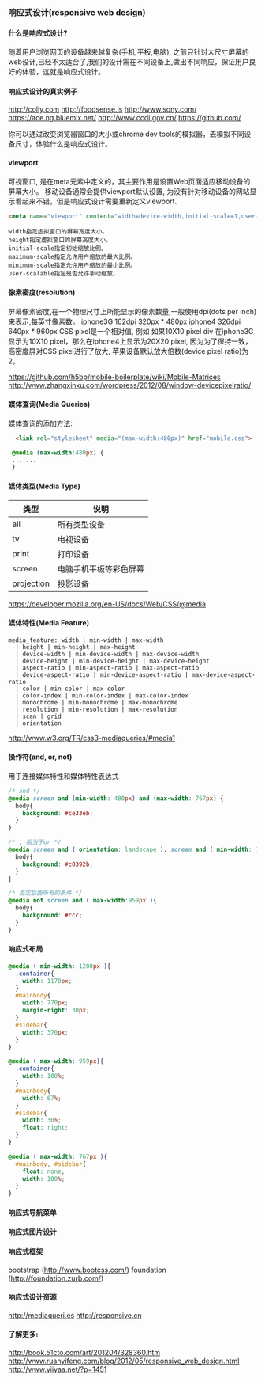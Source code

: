 ### 响应式设计(responsive web design)
#### 什么是响应式设计?
随着用户浏览网页的设备越来越复杂(手机,平板,电脑), 之前只针对大尺寸屏幕的web设计,已经不太适合了,我们的设计需在不同设备上,做出不同响应，保证用户良好的体验，这就是响应式设计。

#### 响应式设计的真实例子
http://colly.com
http://foodsense.is
http://www.sony.com/
https://ace.ng.bluemix.net/
http://www.ccdi.gov.cn/
https://github.com/

你可以通过改变浏览器窗口的大小或chrome dev tools的模拟器，去模拟不同设备尺寸，体验什么是响应式设计。

#### viewport
可视窗口, 是在meta元素中定义的，其主要作用是设置Web页面适应移动设备的屏幕大小。
移动设备通常会提供viewport默认设置,  为没有针对移动设备的网站显示看起来不错，但是响应式设计需要重新定义viewport.
```html
<meta name="viewport" content="width=device-width,initial-scale=1,user-scalable=0" /> 
```
```
width指定虚拟窗口的屏幕宽度大小。
height指定虚拟窗口的屏幕高度大小。
initial-scale指定初始缩放比例。
maximum-scale指定允许用户缩放的最大比例。
minimum-scale指定允许用户缩放的最小比例。
user-scalable指定是否允许手动缩放。
```

#### 像素密度(resolution)
屏幕像素密度,在一个物理尺寸上所能显示的像素数量,一般使用dpi(dots per inch)来表示,每英寸像素数。
iphone3G  162dpi 320px * 480px
iphone4    326dpi 640px * 960px
CSS pixel是一个相对值, 例如 如果10X10 pixel div 在iphone3G显示为10X10 pixel，那么在iphone4上显示为20X20 pixel, 因为为了保持一致，高密度屏对CSS pixel进行了放大, 苹果设备默认放大倍数(device pixel ratio)为2。

https://github.com/h5bp/mobile-boilerplate/wiki/Mobile-Matrices
http://www.zhangxinxu.com/wordpress/2012/08/window-devicepixelratio/

#### 媒体查询(Media Queries)
媒体查询的添加方法:
```html
  <link rel="stylesheet" media="(max-width:480px)" href="mobile.css"> 
```
```css
 @media (max-width:480px) {
 ... ... 
 }
```

#### 媒体类型(Media Type)

|类型|说明|
|---|---|
|all|所有类型设备|
|tv |电视设备|
|print|打印设备|
|screen|电脑手机平板等彩色屏幕|
|projection|投影设备|

https://developer.mozilla.org/en-US/docs/Web/CSS/@media

#### 媒体特性(Media Feature)
```
media_feature: width | min-width | max-width 
  | height | min-height | max-height
  | device-width | min-device-width | max-device-width
  | device-height | min-device-height | max-device-height
  | aspect-ratio | min-aspect-ratio | max-aspect-ratio
  | device-aspect-ratio | min-device-aspect-ratio | max-device-aspect-ratio
  | color | min-color | max-color
  | color-index | min-color-index | max-color-index
  | monochrome | min-monochrome | max-monochrome 
  | resolution | min-resolution | max-resolution
  | scan | grid
  | orientation
```  
http://www.w3.org/TR/css3-mediaqueries/#media1

#### 操作符(and, or, not)
用于连接媒体特性和媒体特性表达式
```css
/* and */
@media screen and (min-width: 480px) and (max-width: 767px) {
  body{
    background: #ce33eb;
  }
}

/* , 相当于or */
@media screen and ( orientation: landscape ), screen and ( min-width: 700px ) {
  body{
    background: #c0392b;
  }
}

/* 否定后面所有的条件 */
@media not screen and ( max-width:959px ){
  body{
    background: #ccc;
  }
}
```

#### 响应式布局
```css
@media ( min-width: 1200px ){
  .container{
    width: 1170px;
  }
  #mainbody{
    width: 770px;
    margin-right: 30px;
  }
  #sidebar{
    width: 370px;
  }
}

@media ( max-width: 959px){
  .container{
    width: 100%;
  }
  #mainbody{
    width: 67%;
  }
  #sidebar{
    width: 30%;
    float: right;
  }
}

@media ( max-width: 767px ){
  #mainbody, #sidebar{
    float: none;
    width: 100%;
  }
}

```

#### 响应式导航菜单

#### 响应式图片设计

#### 响应式框架
bootstrap (http://www.bootcss.com/)
foundation (http://foundation.zurb.com/)

#### 响应式设计资源
http://mediaqueri.es
http://responsive.cn

#### 了解更多: 
http://book.51cto.com/art/201204/328360.htm
http://www.ruanyifeng.com/blog/2012/05/responsive_web_design.html
http://www.yiiyaa.net/?p=1451

